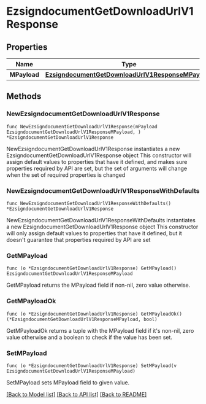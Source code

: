 # EzsigndocumentGetDownloadUrlV1Response

## Properties

Name | Type | Description | Notes
------------ | ------------- | ------------- | -------------
**MPayload** | [**EzsigndocumentGetDownloadUrlV1ResponseMPayload**](EzsigndocumentGetDownloadUrlV1ResponseMPayload.md) |  | 

## Methods

### NewEzsigndocumentGetDownloadUrlV1Response

`func NewEzsigndocumentGetDownloadUrlV1Response(mPayload EzsigndocumentGetDownloadUrlV1ResponseMPayload, ) *EzsigndocumentGetDownloadUrlV1Response`

NewEzsigndocumentGetDownloadUrlV1Response instantiates a new EzsigndocumentGetDownloadUrlV1Response object
This constructor will assign default values to properties that have it defined,
and makes sure properties required by API are set, but the set of arguments
will change when the set of required properties is changed

### NewEzsigndocumentGetDownloadUrlV1ResponseWithDefaults

`func NewEzsigndocumentGetDownloadUrlV1ResponseWithDefaults() *EzsigndocumentGetDownloadUrlV1Response`

NewEzsigndocumentGetDownloadUrlV1ResponseWithDefaults instantiates a new EzsigndocumentGetDownloadUrlV1Response object
This constructor will only assign default values to properties that have it defined,
but it doesn't guarantee that properties required by API are set

### GetMPayload

`func (o *EzsigndocumentGetDownloadUrlV1Response) GetMPayload() EzsigndocumentGetDownloadUrlV1ResponseMPayload`

GetMPayload returns the MPayload field if non-nil, zero value otherwise.

### GetMPayloadOk

`func (o *EzsigndocumentGetDownloadUrlV1Response) GetMPayloadOk() (*EzsigndocumentGetDownloadUrlV1ResponseMPayload, bool)`

GetMPayloadOk returns a tuple with the MPayload field if it's non-nil, zero value otherwise
and a boolean to check if the value has been set.

### SetMPayload

`func (o *EzsigndocumentGetDownloadUrlV1Response) SetMPayload(v EzsigndocumentGetDownloadUrlV1ResponseMPayload)`

SetMPayload sets MPayload field to given value.



[[Back to Model list]](../README.md#documentation-for-models) [[Back to API list]](../README.md#documentation-for-api-endpoints) [[Back to README]](../README.md)


